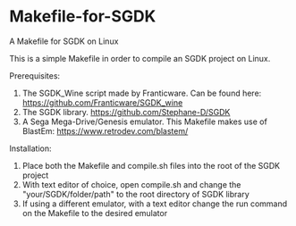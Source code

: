 # Makefile-for-SGDK
A Makefile for SGDK on Linux

This is a simple Makefile in order to compile an SGDK project on Linux.

Prerequisites:

1. The SGDK_Wine script made by Franticware. Can be found here: https://github.com/Franticware/SGDK_wine
2. The SGDK library. https://github.com/Stephane-D/SGDK
3. A Sega Mega-Drive/Genesis emulator. This Makefile makes use of BlastEm: https://www.retrodev.com/blastem/

Installation:
1. Place both the Makefile and compile.sh files into the root of the SGDK project
2. With text editor of choice, open compile.sh and change the "your/SGDK/folder/path" to the root directory of SGDK library
3. If using a different emulator, with a text editor change the run command on the Makefile to the desired emulator
